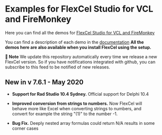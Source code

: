 ﻿# Examples for FlexCel Studio for VCL and FireMonkey

Here you can find all the demos for [FlexCel Studio for VCL and FireMonkey](http://www.tmssoftware.com/site/flexcel.asp)

You can find a description of each demo in the [documentation](https://download.tmssoftware.com/flexcel/doc/vcl/index.html)
**All the demos here are also available when you install FlexCel using the setup.**

**:book: Note** We update this repository automatically every time we release a new FlexCel version. So if you have notifications integrated with github, you can subscribe to this feed to be notified of new releases.


## New in v 7.6.1 - May 2020


- **Support for Rad Studio 10.4 Sydney.** Official support for Delphi 10.4

- **Improved conversion from strings to numbers.** Now FlexCel will behave more like Excel when converting strings to numbers, and convert for example the string "(1)" to the number -1.

- **Bug Fix.** Deeply nested array formulas could return N/A results in some corner cases

